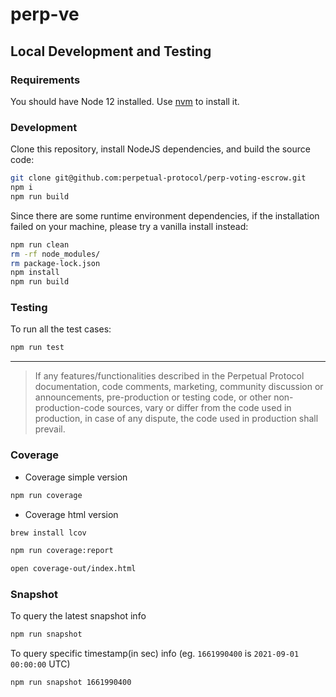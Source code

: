 # perp-ve

## Local Development and Testing

### Requirements

You should have Node 12 installed. Use [nvm](https://github.com/nvm-sh/nvm) to install it.

### Development

Clone this repository, install NodeJS dependencies, and build the source code:

```bash
git clone git@github.com:perpetual-protocol/perp-voting-escrow.git
npm i
npm run build
```

Since there are some runtime environment dependencies, if the installation failed on your machine, please try a vanilla install instead:

```bash
npm run clean
rm -rf node_modules/
rm package-lock.json
npm install
npm run build
```

### Testing

To run all the test cases:

```bash
npm run test
```

---

> If any features/functionalities described in the Perpetual Protocol documentation, code comments, marketing, community discussion or announcements, pre-production or testing code, or other non-production-code sources, vary or differ from the code used in production, in case of any dispute, the code used in production shall prevail.

### Coverage
- Coverage simple version
```bash
npm run coverage
```

- Coverage html version
```bash
brew install lcov

npm run coverage:report

open coverage-out/index.html
```


### Snapshot

To query the latest snapshot info
```bash
npm run snapshot
```

To query specific timestamp(in sec) info (eg. `1661990400` is `2021-09-01 00:00:00` UTC)
```bash
npm run snapshot 1661990400
```